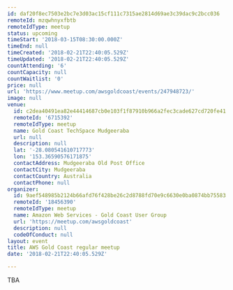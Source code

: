 ```yaml
---
id: daf20f8ec7503e2bc7e3d03ac15cf111c7315ae2814d69ae3c39dac9c2bcc036
remoteId: mzqwhnyxfbtb
remoteIdType: meetup
status: upcoming
timeStart: '2018-03-15T08:30:00.000Z'
timeEnd: null
timeCreated: '2018-02-21T22:40:05.529Z'
timeUpdated: '2018-02-21T22:40:05.529Z'
countAttending: '6'
countCapacity: null
countWaitlist: '0'
price: null
url: 'https://www.meetup.com/awsgoldcoast/events/247948723/'
image: null
venue:
  id: c2dea40491ea82e44414687cb0e103f1f87910b966a2fec3cade627cd720fe41
  remoteId: '6715392'
  remoteIdType: meetup
  name: Gold Coast TechSpace Mudgeeraba
  url: null
  description: null
  lat: '-28.080541610717773'
  lon: '153.36590576171875'
  contactAddress: Mudgeeraba Old Post Office
  contactCity: Mudgeeraba
  contactCountry: Australia
  contactPhone: null
organizer:
  id: 9aef548985b2124b66afd76f428be26c2d8788fd70e9c6630e0ba0874bb75583
  remoteId: '18456390'
  remoteIdType: meetup
  name: Amazon Web Services - Gold Coast User Group
  url: 'https://meetup.com/awsgoldcoast'
  description: null
  codeOfConduct: null
layout: event
title: AWS Gold Coast regular meetup
date: '2018-02-21T22:40:05.529Z'

---
```

<p>TBA</p>
